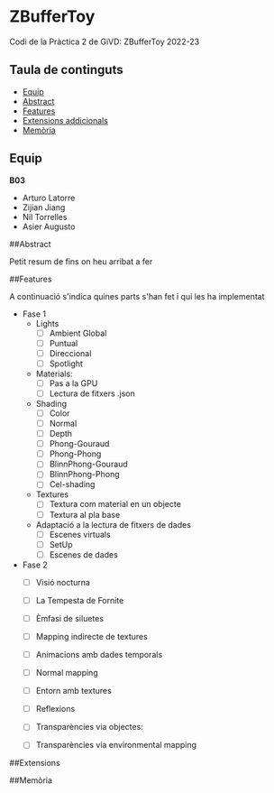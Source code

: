 # ZBufferToy
Codi de la Pràctica 2 de GiVD: ZBufferToy 2022-23

## Taula de continguts

* [Equip](#Equip)
* [Abstract](#Abstract)
* [Features](#Features)
* [Extensions addicionals](#Extensions)
* [Memòria](#Memòria)


## Equip

**B03**
* Arturo Latorre
* Zijian Jiang
* Nil Torrelles
* Asier Augusto
    
##Abstract

Petit resum de fins on heu arribat a fer

##Features

A continuació s'indica quines parts s'han fet i qui les ha implementat
- Fase 1
    - Lights
        - [ ] Ambient Global 
        - [ ] Puntual
        - [ ] Direccional 
        - [ ] Spotlight 
    - Materials: 
       - [ ] Pas a la GPU
       - [ ] Lectura de fitxers .json
    - Shading
        - [ ] Color
        - [ ] Normal
        - [ ] Depth 
        - [ ] Phong-Gouraud 
        - [ ] Phong-Phong
        - [ ] BlinnPhong-Gouraud 
        - [ ] BlinnPhong-Phong
        - [ ] Cel-shading
    - Textures
        - [ ] Textura com material en un objecte 
        - [ ] Textura al pla base 
    - Adaptació a la lectura de fitxers de dades
        - [ ] Escenes virtuals 
        - [ ] SetUp
        - [ ] Escenes de dades 

- Fase 2 
    - [ ] Visió nocturna 
    - [ ] La Tempesta de Fornite
    - [ ] Èmfasi de siluetes 
    - [ ] Mapping indirecte de textures
    - [ ] Animacions amb dades temporals
    - [ ] Normal mapping 
    - [ ] Entorn amb textures
    - [ ] Reflexions
    - [ ] Transparències via objectes: 
    - [ ] Transparències via environmental mapping


##Extensions


##Memòria
